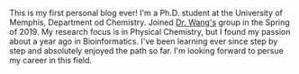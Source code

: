 This is my first personal blog ever! I'm a Ph.D. student at the University of Memphis, Department od Chemistry. Joined [Dr. Wang's]() group in the Spring of 2019. My research focus is in Physical Chemistry, but I found my passion about a year ago in Bioinformatics. I've been learning ever since step by step and absolutely enjoyed the path so far. I'm looking forward to persue my career in this field.
